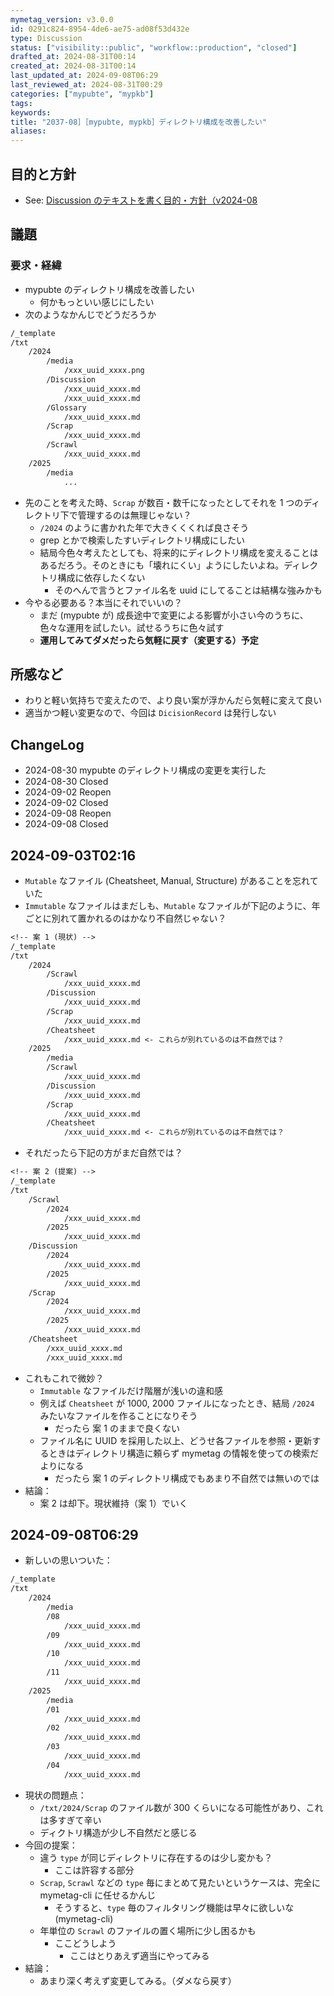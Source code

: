 ```yaml
---
mymetag_version: v3.0.0
id: 0291c824-8954-4de6-ae75-ad08f53d432e
type: Discussion
status: ["visibility::public", "workflow::production", "closed"]
drafted_at: 2024-08-31T00:14
created_at: 2024-08-31T00:14
last_updated_at: 2024-09-08T06:29
last_reviewed_at: 2024-08-31T00:29
categories: ["mypubte", "mypkb"]
tags:
keywords:
title: "2037-08］［mypubte, mypkb］ディレクトリ構成を改善したい"
aliases:
---
```


## 目的と方針

- See: [Discussion のテキストを書く目的・方針（v2024-08](./TODO:.md)

## 議題

### 要求・経緯

- mypubte のディレクトリ構成を改善したい
    - 何かもっといい感じにしたい
- 次のようなかんじでどうだろうか

```txt
/_template
/txt
    /2024
        /media
            /xxx_uuid_xxxx.png
        /Discussion
            /xxx_uuid_xxxx.md
            /xxx_uuid_xxxx.md
        /Glossary
            /xxx_uuid_xxxx.md
        /Scrap
            /xxx_uuid_xxxx.md
        /Scrawl
            /xxx_uuid_xxxx.md
    /2025
        /media
            ...
```

- 先のことを考えた時、`Scrap` が数百・数千になったとしてそれを 1 つのディレクトリ下で管理するのは無理じゃない？
    - `/2024` のように書かれた年で大きくくくれば良さそう
    - grep とかで検索したすいディレクトリ構成にしたい
    - 結局今色々考えたとしても、将来的にディレクトリ構成を変えることはあるだろう。そのときにも「壊れにくい」ようにしたいよね。ディレクトリ構成に依存したくない
        - そのへんで言うとファイル名を uuid にしてることは結構な強みかも
- 今やる必要ある？本当にそれでいいの？
    - まだ (mypubte が) 成長途中で変更による影響が小さい今のうちに、色々な運用を試したい。試せるうちに色々試す
    - **運用してみてダメだったら気軽に戻す（変更する）予定**

## 所感など

- わりと軽い気持ちで変えたので、より良い案が浮かんだら気軽に変えて良い
- 適当かつ軽い変更なので、今回は `DicisionRecord` は発行しない

## ChangeLog

- 2024-08-30 mypubte のディレクトリ構成の変更を実行した
- 2024-08-30 Closed
- 2024-09-02 Reopen
- 2024-09-02 Closed
- 2024-09-08 Reopen
- 2024-09-08 Closed

## 2024-09-03T02:16

- `Mutable` なファイル (Cheatsheet, Manual, Structure) があることを忘れていた
- `Immutable` なファイルはまだしも、`Mutable` なファイルが下記のように、年ごとに別れて置かれるのはかなり不自然じゃない？

```txt
<!-- 案 1 (現状) -->
/_template
/txt
    /2024
        /Scrawl
            /xxx_uuid_xxxx.md
        /Discussion
            /xxx_uuid_xxxx.md
        /Scrap
            /xxx_uuid_xxxx.md
        /Cheatsheet
            /xxx_uuid_xxxx.md <- これらが別れているのは不自然では？
    /2025
        /media
        /Scrawl
            /xxx_uuid_xxxx.md
        /Discussion
            /xxx_uuid_xxxx.md
        /Scrap
            /xxx_uuid_xxxx.md
        /Cheatsheet
            /xxx_uuid_xxxx.md <- これらが別れているのは不自然では？
```

- それだったら下記の方がまだ自然では？

```txt
<!-- 案 2 (提案) -->
/_template
/txt
    /Scrawl
        /2024
            /xxx_uuid_xxxx.md
        /2025
            /xxx_uuid_xxxx.md
    /Discussion
        /2024
            /xxx_uuid_xxxx.md
        /2025
            /xxx_uuid_xxxx.md
    /Scrap
        /2024
            /xxx_uuid_xxxx.md
        /2025
            /xxx_uuid_xxxx.md
    /Cheatsheet
        /xxx_uuid_xxxx.md
        /xxx_uuid_xxxx.md
```

- これもこれで微妙？
    - `Immutable` なファイルだけ階層が浅いの違和感
    - 例えば `Cheatsheet` が 1000, 2000 ファイルになったとき、結局 `/2024` みたいなファイルを作ることになりそう
        - だったら 案 1 のままで良くない
    - ファイル名に UUID を採用した以上、どうせ各ファイルを参照・更新するときはディレクトリ構造に頼らず mymetag の情報を使っての検索だよりになる
        - だったら 案 1 のディレクトリ構成でもあまり不自然では無いのでは
- 結論：
    - 案 2 は却下。現状維持（案 1）でいく

## 2024-09-08T06:29

- 新しいの思いついた：

```txt
/_template
/txt
    /2024
        /media
        /08
            /xxx_uuid_xxxx.md
        /09
            /xxx_uuid_xxxx.md
        /10
            /xxx_uuid_xxxx.md
        /11
            /xxx_uuid_xxxx.md
    /2025
        /media
        /01
            /xxx_uuid_xxxx.md
        /02
            /xxx_uuid_xxxx.md
        /03
            /xxx_uuid_xxxx.md
        /04
            /xxx_uuid_xxxx.md
```

- 現状の問題点：
    - `/txt/2024/Scrap` のファイル数が 300 くらいになる可能性があり、これは多すぎて辛い
    - ディクトリ構造が少し不自然だと感じる
- 今回の提案：
    - 違う `type` が同じディレクトリに存在するのは少し変かも？
        - ここは許容する部分
    - `Scrap`, `Scrawl` などの `type` 毎にまとめて見たいというケースは、完全に mymetag-cli に任せるかんじ
        - そうすると、`type` 毎のフィルタリング機能は早々に欲しいな (mymetag-cli)
    - 年単位の `Scrawl` のファイルの置く場所に少し困るかも
        - ここどうしよう
            - ここはとりあえず適当にやってみる
- 結論：
    - あまり深く考えず変更してみる。（ダメなら戻す）
